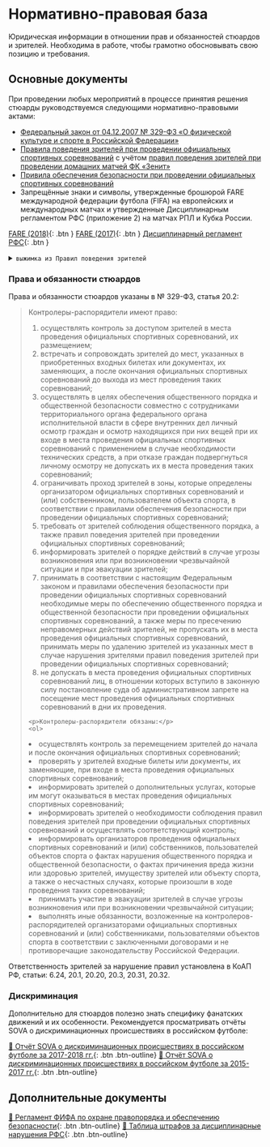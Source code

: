 # Нормативно-правовая база
Юридическая информации в отношении прав и обязанностей стюардов и зрителей. Необходима в работе, чтобы грамотно обосновывать свою позицию и требования.

## Основные документы

При проведении любых мероприятий в процессе принятия решения стюарды руководствуемся следующими нормативно-правовыми актами: 
* [Федеральный закон от 04.12.2007 № 329-ФЗ «О физической культуре и спорте в Российской Федерации»](http://www.consultant.ru/document/cons_doc_LAW_73038/)
* [Правила поведения зрителей при проведении официальных спортивных соревнований](http://www.consultant.ru/document/cons_doc_LAW_155773/9084b9e2db33906891ff7be52b97404354769e88/) с учётом [правил поведения зрителей при проведении домашних матчей ФК «Зенит»](https://tickets.fc-zenit.ru/info/behavior_rules/football/)
* [Привила обеспечения безопасности при проведении официальных спортивных соревнований](http://pravo.gov.ru/proxy/ips/?docbody=&nd=102349083&rdk=&intelsearch=)
* Запрещённые знаки и символы, утвержденные брошюрой FARE международной федерации футбола (FIFA) на европейских и международных матчах и утвержденные Дисциплинарным регламентом РФС (приложение 2) на матчах РПЛ и Кубка России. 

[FARE (2018)](../../assets/FARE_2018.pdf){: .btn } [FARE (2017)](../../assets/FARE_2017.pdf){: .btn } [Дисциплинарный регламент РФС](https://static.rfs.ru/documents/1/5f22dbb913c1f.pdf){: .btn }

<details>
  <summary><code>выжимка из Правил поведения зрителей</code></summary>
  <blockquote>
    <p></p>
    <p><b>Зрители обязаны</b> соблюдать общественный порядок, бережно относиться к имуществу стадиона, соблюдать чистоту.</p>
    <p><b>Зрителям запрещается</b>:
    <ul>
      <li>находиться в состоянии алкогольного опьянения;</li>
      <li>создавать угрозу собственной безопасности, жизни, здоровью, а также безопасности, жизни, здоровью других лиц;</li>
      <li>бросать предметы в других зрителей, участников соревнования или на поле;</li>
      <li>скрывать свои лица, в том числе использовать маски;</li>
      <li>проникать в зоны, не обозначенные во входном билете или в документе, его заменяющем (аккредитации);</li>
      <li>находиться во время проведения соревнования на лестницах;</li>
      <li>наносить надписи и рисунки на конструкции стадиона;</li>
      <li>проносить и использовать пиротехнические изделия, алкогольные напитки, наркотические и токсические вещества, прохладительные напитки объёмом более 0,5 литра в любой таре, кроме пластиковых стаканов;</li>
      <li>использовать нацистскую или экстремистскую атрибутику или символику, лазерные устройства;</li>
      <li>проносить громоздкие предметы, мешающие другим зрителям.</li>
    </ul></p>  
  </blockquote>  
</details>

### Права и обязанности стюардов

Права и обязанности стюардов указаны в № 329-ФЗ, статья 20.2:

  <blockquote>
  <p>Контролеры-распорядители имеют право:</p>
  <ol>
    <li>осуществлять контроль за доступом зрителей в места проведения официальных спортивных соревнований, их размещением;</li>
    <li>встречать и сопровождать зрителей до мест, указанных в приобретенных входных билетах или документах, их заменяющих, а после окончания официальных спортивных соревнований до выхода из мест проведения таких соревнований;</li>
    <li>осуществлять в целях обеспечения общественного порядка и общественной безопасности совместно с сотрудниками территориального органа федерального органа исполнительной власти в сфере внутренних дел личный осмотр граждан и осмотр находящихся при них вещей при их входе в места проведения официальных спортивных соревнований с применением в случае необходимости технических средств, а при отказе граждан подвергнуться личному осмотру не допускать их в места проведения таких соревнований;</li>
    <li>ограничивать проход зрителей в зоны, которые определены организатором официальных спортивных соревнований и (или) собственником, пользователем объекта спорта, в соответствии с правилами обеспечения безопасности при проведении официальных спортивных соревнований;</li>
    <li>требовать от зрителей соблюдения общественного порядка, а также правил поведения зрителей при проведении официальных спортивных соревнований;</li>
    <li>информировать зрителей о порядке действий в случае угрозы возникновения или при возникновении чрезвычайной ситуации и при эвакуации зрителей;</li>
    <li>принимать в соответствии с настоящим Федеральным законом и правилами обеспечения безопасности при проведении официальных спортивных соревнований необходимые меры по обеспечению общественного порядка и общественной безопасности при проведении официальных спортивных соревнований, а также меры по пресечению неправомерных действий зрителей, не пропускать их в места проведения официальных спортивных соревнований, принимать меры по удалению зрителей из указанных мест в случае нарушения зрителями правил поведения зрителей при проведении официальных спортивных соревнований;</li>
    <li>не допускать в места проведения официальных спортивных соревнований лиц, в отношении которых вступило в законную силу постановление суда об административном запрете на посещение мест проведения официальных спортивных соревнований в дни их проведения.</li></ol>

    <p>Контролеры-распорядители обязаны:</p>
    <ol>
<li>осуществлять контроль за перемещением зрителей до начала и после окончания официальных спортивных соревнований;</li>
<li>проверять у зрителей входные билеты или документы, их заменяющие, при входе в места проведения официальных спортивных соревнований;</li>
<li>информировать зрителей о дополнительных услугах, которые им могут оказываться в местах проведения официальных спортивных соревнований;</li>
<li>информировать зрителей о необходимости соблюдения правил поведения зрителей при проведении официальных спортивных соревнований и осуществлять соответствующий контроль;</li>
<li>информировать организаторов проведения официальных спортивных соревнований и (или) собственников, пользователей объектов спорта о фактах нарушения общественного порядка и общественной безопасности, о фактах причинения вреда жизни или здоровью зрителей, имуществу зрителей или объекту спорта, а также о несчастных случаях, которые произошли в ходе проведения таких соревнований;</li>
<li>принимать участие в эвакуации зрителей в случае угрозы возникновения или при возникновении чрезвычайной ситуации;</li>
<li>выполнять иные обязанности, возложенные на контролеров-распорядителей организаторами официальных спортивных соревнований и (или) собственниками, пользователями объектов спорта в соответствии с заключенными договорами и не противоречащие законодательству Российской Федерации.</li>
    </ol>
  </blockquote>

Ответственность зрителей за нарушение правил установлена в КоАП РФ, статьи: 6.24, 20.1, 20.20, 20.3, 20.31, 20.32.

### Дискриминация

Дополнительно для стюардов полезно знать специфику фанатских движений и их особенности. Рекомендуется просматривать отчёты SOVA о дискриминационных происшествиях в российском футболе:

[📄 Отчёт SOVA о дискриминационных происшествиях в российском футболе за 2017-2018 гг.](../../assets/SOVA_REPORT_17-18.pdf){: .btn .btn-outline}
[📄 Отчёт SOVA о дискриминационных происшествиях в российском футболе за 2015-2017 гг.](../../assets/SOVA_REPORT_15-17.pdf){: .btn .btn-outline}

## Дополнительные документы

[📄 Регламент ФИФА по охране правопорядка и обеспечению безопасности](http://crimescience.ru/wp-content/uploads/2020/05/Регламент-ФИФА-по-охране-правопорядка-и-обеспечению-безопасности-стаидонов-2012.pdf){: .btn .btn-outline}
[📄 Таблица штрафов за дисциплинарные нарушения РФС](https://static.rfs.ru/documents/1/6141b0eef1856.pdf){: .btn .btn-outline}

